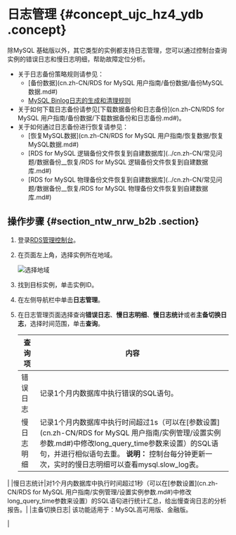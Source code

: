 # 日志管理 {#concept_ujc_hz4_ydb .concept}

除MySQL 基础版以外，其它类型的实例都支持日志管理，您可以通过控制台查询实例的错误日志和慢日志明细，帮助故障定位分析。

-   关于日志备份策略规则请参见：
    -   [备份数据](cn.zh-CN/RDS for MySQL 用户指南/备份数据/备份MySQL数据.md#)
    -   [MySQL Binlog日志的生成和清理规则](https://help.aliyun.com/knowledge_detail/41815.html)
-   关于如何下载日志备份请参见[下载数据备份和日志备份](cn.zh-CN/RDS for MySQL 用户指南/备份数据/下载数据备份和日志备份.md#)。
-   关于如何通过日志备份进行恢复请参见：
    -   [恢复MySQL数据](cn.zh-CN/RDS for MySQL 用户指南/恢复数据/恢复MySQL数据.md#)
    -   [RDS for MySQL 逻辑备份文件恢复到自建数据库](../cn.zh-CN/常见问题/数据备份__恢复/RDS for MySQL 逻辑备份文件恢复到自建数据库.md#)
    -   [RDS for MySQL 物理备份文件恢复到自建数据库](../cn.zh-CN/常见问题/数据备份__恢复/RDS for MySQL 物理备份文件恢复到自建数据库.md#)

## 操作步骤 {#section_ntw_nrw_b2b .section}

1.  登录[RDS管理控制台](https://rds.console.aliyun.com/)。
2.  在页面左上角，选择实例所在地域。

    ![选择地域](http://static-aliyun-doc.oss-cn-hangzhou.aliyuncs.com/assets/img/7814/155780077736543_zh-CN.png)

3.  找到目标实例，单击实例ID。
4.  在左侧导航栏中单击**日志管理**。
5.  在日志管理页面选择查询**错误日志**、**慢日志明细**、**慢日志统计**或者**主备切换日志**，选择时间范围，单击**查询**。

    |查询项|内容|
    |---|--|
    |错误日志|记录1个月内数据库中执行错误的SQL语句。|
    |慢日志明细|记录1个月内数据库中执行时间超过1s（可以在[参数设置](cn.zh-CN/RDS for MySQL 用户指南/实例管理/设置实例参数.md#)中修改long\_query\_time参数来设置）的SQL语句，并进行相似语句去重。 **说明：** 控制台每分钟更新一次，实时的慢日志明细可以查看mysql.slow\_log表。

 |
    |慢日志统计|对1个月内数据库中执行时间超过1秒（可以在[参数设置](cn.zh-CN/RDS for MySQL 用户指南/实例管理/设置实例参数.md#)中修改long\_query\_time参数来设置）的SQL语句进行统计汇总，给出慢查询日志的分析报告。|
    |主备切换日志| 该功能适用于：MySQL高可用版、金融版。

 |


